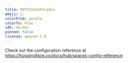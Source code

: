 ```yaml
---
title: PdfChatbotGradio
emoji: 🏢
colorFrom: purple
colorTo: blue
sdk: docker
pinned: false
license: apache-2.0
---
```


Check out the configuration reference at https://huggingface.co/docs/hub/spaces-config-reference
